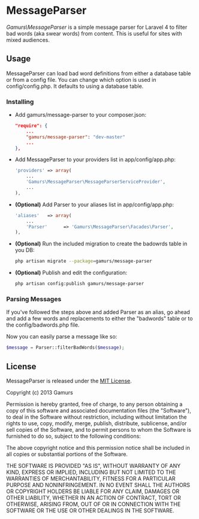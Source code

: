 # MessageParser

_Gamurs\MessageParser_ is a simple message parser for Laravel 4 to filter bad words (aka swear words) from content. This is useful for sites with mixed audiences.

## Usage

MessageParser can load bad word definitions from either a database table or from a config file. You can change which option is used in config/config.php. It defaults to using a database table.

### Installing

- Add gamurs/message-parser to your composer.json:

	```json
	"require": {
		...
		"gamurs/message-parser": "dev-master"
		...
    },
	```

- Add MessageParser to your providers list in app/config/app.php:

	```php
	'providers' => array(
		...
		'Gamurs\MessageParser\MessageParserServiceProvider',
		...
	),
	```

- __(Optional)__ Add Parser to your aliases list in app/config/app.php:

	```php
	'aliases'   => array(
		...
		'Parser'      => 'Gamurs\MessageParser\Facades\Parser',
	),
	```

- __(Optional)__ Run the included migration to create the badowrds table in you DB:

	```bash
	php artisan migrate --package=gamurs/message-parser
	```

- __(Optional)__ Publish and edit the configuration:

	```bash
	php artisan config:publish gamurs/message-parser
	```

### Parsing Messages

If you've followed the steps above and added Parser as an alias, go ahead and add a few words and replacements to either the "badwords" table or to the config/badwords.php file.

Now you can easily parse a message like so:

```php
$message = Parser::filterBadWords($message);
```

## License

MessageParser is released under the [MIT License](http://opensource.org/licenses/mit-license.php).

Copyright (c) 2013 Gamurs

Permission is hereby granted, free of charge, to any person obtaining a copy
of this software and associated documentation files (the "Software"), to deal
in the Software without restriction, including without limitation the rights
to use, copy, modify, merge, publish, distribute, sublicense, and/or sell
copies of the Software, and to permit persons to whom the Software is
furnished to do so, subject to the following conditions:

The above copyright notice and this permission notice shall be included in
all copies or substantial portions of the Software.

THE SOFTWARE IS PROVIDED "AS IS", WITHOUT WARRANTY OF ANY KIND, EXPRESS OR
IMPLIED, INCLUDING BUT NOT LIMITED TO THE WARRANTIES OF MERCHANTABILITY,
FITNESS FOR A PARTICULAR PURPOSE AND NONINFRINGEMENT. IN NO EVENT SHALL THE
AUTHORS OR COPYRIGHT HOLDERS BE LIABLE FOR ANY CLAIM, DAMAGES OR OTHER
LIABILITY, WHETHER IN AN ACTION OF CONTRACT, TORT OR OTHERWISE, ARISING FROM,
OUT OF OR IN CONNECTION WITH THE SOFTWARE OR THE USE OR OTHER DEALINGS IN
THE SOFTWARE.
